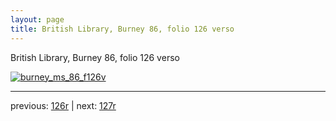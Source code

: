 ```yaml
---
layout: page
title: British Library, Burney 86, folio 126 verso
---
```


British Library, Burney 86, folio 126 verso

[![burney_ms_86_f126v](http://www.homermultitext.org/iipsrv?IIIF=/project/homer/pyramidal/deepzoom/bl/burney86imgs/v1/burney_ms_86_f126v.tif/full/800,/0/default.jpg)](http://www.homermultitext.org/ict2/?urn=urn:cite2:bl:burney86imgs.v1:burney_ms_86_f126v) 

---

previous:  [126r](../126r/) | next: [127r](../127r/)